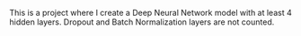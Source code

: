This is a project where I create a Deep Neural Network model with at least 4 hidden layers. Dropout and Batch Normalization layers are not counted.

